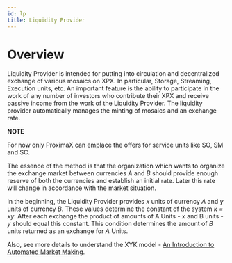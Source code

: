 ```yaml
---
id: lp
title: Liquidity Provider
---
```


# Overview

Liquidity Provider is intended for putting into circulation and decentralized exchange of various mosaics on XPX.
In particular, Storage, Streaming, Execution units, etc. An important feature is the ability to participate in the work
of any number of investors who contribute their XPX and receive passive income from the work of the Liquidity Provider.
The liquidity provider automatically manages the minting of mosaics and an exchange rate.

<div class="info">

**NOTE**

For now only ProximaX can emplace the offers for service units like SO, SM and SC.

</div>

The essence of the method is that the organization which wants to organize the exchange market between currencies *A* and *B* 
should provide enough reserve of both the currencies and establish an initial rate. Later this rate will change 
in accordance with the market situation.

In the beginning, the Liquidity Provider provides *x* units of currency *A* and *y* units of currency *B*.
These values determine the constant of the system *k = xy*. After each exchange the product of amounts of A Units - *x*
and B units - *y* should equal this constant. This condition determines the amount of *B* units returned as an exchange for *A* Units. 

Also, see more details to understand the XYK model - [An Introduction to Automated Market Making](https://medium.com/codex/an-introduction-to-automated-market-making-994bc76c61f4). 